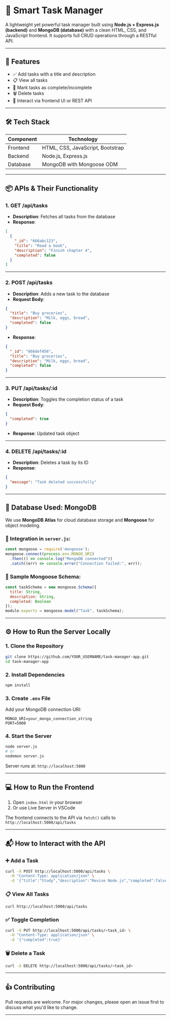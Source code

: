 # 🚀 Smart Task Manager

A lightweight yet powerful task manager built using **Node.js + Express.js (backend)** and **MongoDB (database)** with a clean HTML, CSS, and JavaScript frontend. It supports full CRUD operations through a RESTful API.

---

## 🔗 Features

* ✅ Add tasks with a title and description
* 📋 View all tasks
* 🔄 Mark tasks as complete/incomplete
* 🗑️ Delete tasks
* 🔗 Interact via frontend UI or REST API

---

## 🛠 Tech Stack

| Component | Technology                       |
| --------- | -------------------------------- |
| Frontend  | HTML, CSS, JavaScript, Bootstrap |
| Backend   | Node.js, Express.js              |
| Database  | MongoDB with Mongoose ODM        |

---

## 📦 APIs & Their Functionality

### 1. **GET /api/tasks**

* **Description**: Fetches all tasks from the database
* **Response**:

```json
[
  {
    "_id": "666abc123",
    "title": "Read a book",
    "description": "Finish chapter 4",
    "completed": false
  }
]
```

---

### 2. **POST /api/tasks**

* **Description**: Adds a new task to the database
* **Request Body**:

```json
{
  "title": "Buy groceries",
  "description": "Milk, eggs, bread",
  "completed": false
}
```

* **Response**:

```json
{
  "_id": "666def456",
  "title": "Buy groceries",
  "description": "Milk, eggs, bread",
  "completed": false
}
```

---

### 3. **PUT /api/tasks/\:id**

* **Description**: Toggles the completion status of a task
* **Request Body**:

```json
{
  "completed": true
}
```

* **Response**: Updated task object

---

### 4. **DELETE /api/tasks/\:id**

* **Description**: Deletes a task by its ID
* **Response**:

```json
{
  "message": "Task deleted successfully"
}
```

---

## 📃 Database Used: MongoDB

We use **MongoDB Atlas** for cloud database storage and **Mongoose** for object modeling.

### 🔌 Integration in `server.js`:

```js
const mongoose = require('mongoose');
mongoose.connect(process.env.MONGO_URI)
  .then(() => console.log("MongoDB connected"))
  .catch((err) => console.error("Connection failed:", err));
```

### 🧱 Sample Mongoose Schema:

```js
const taskSchema = new mongoose.Schema({
  title: String,
  description: String,
  completed: Boolean
});
module.exports = mongoose.model("Task", taskSchema);
```

---

## ⚙️ How to Run the Server Locally

### 1. Clone the Repository

```bash
git clone https://github.com/YOUR_USERNAME/task-manager-app.git
cd task-manager-app
```

### 2. Install Dependencies

```bash
npm install
```

### 3. Create `.env` File

Add your MongoDB connection URI:

```
MONGO_URI=your_mongo_connection_string
PORT=5000
```

### 4. Start the Server

```bash
node server.js
# or
nodemon server.js
```

Server runs at: `http://localhost:5000`

---

## 💻 How to Run the Frontend 

1. Open `index.html` in your browser
2. Or use Live Server in VSCode 

The frontend connects to the API via `fetch()` calls to `http://localhost:5000/api/tasks`

---

## 📬 How to Interact with the API

### ➕ Add a Task

```bash
curl -X POST http://localhost:5000/api/tasks \
  -H "Content-Type: application/json" \
  -d '{"title":"Study","description":"Revise Node.js","completed":false}'
```

### 📋 View All Tasks

```bash
curl http://localhost:5000/api/tasks
```

### ✅ Toggle Completion

```bash
curl -X PUT http://localhost:5000/api/tasks/<task_id> \
  -H "Content-Type: application/json" \
  -d '{"completed":true}'
```

### 🗑️ Delete a Task

```bash
curl -X DELETE http://localhost:5000/api/tasks/<task_id>
```

---

## 👍 Contributing

Pull requests are welcome. For major changes, please open an issue first to discuss what you'd like to change.

---
